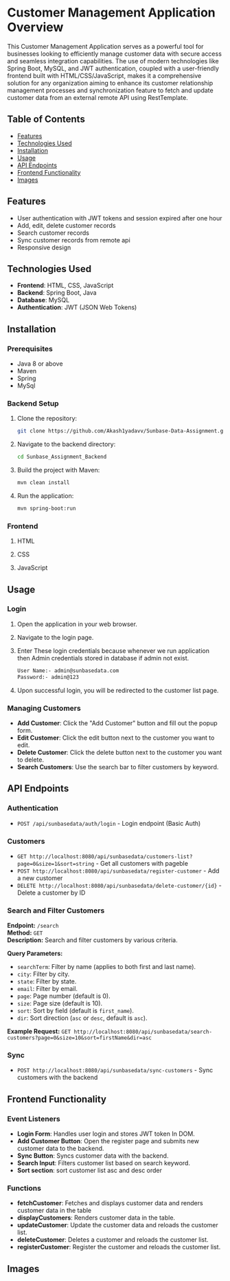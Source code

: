 # Customer Management Application Overview

This Customer Management Application serves as a powerful tool for businesses looking to efficiently manage customer data with secure access and seamless integration capabilities. The use of modern technologies like Spring Boot, MySQL, and JWT authentication, coupled with a user-friendly frontend built with HTML/CSS/JavaScript, makes it a comprehensive solution for any organization aiming to enhance its customer relationship management processes and synchronization feature to fetch and update customer data from an external remote API using RestTemplate.

## Table of Contents

- [Features](#features)
- [Technologies Used](#technologies-used)
- [Installation](#installation)
- [Usage](#usage)
- [API Endpoints](#api-endpoints)
- [Frontend Functionality](#frontend-functionality)
- [Images](#images)

## Features

- User authentication with JWT tokens and session expired after one hour
- Add, edit, delete customer records
- Search customer records
- Sync customer records from remote api
- Responsive design

## Technologies Used

- **Frontend**: HTML, CSS, JavaScript
- **Backend**: Spring Boot, Java
- **Database**: MySQL 
- **Authentication**: JWT (JSON Web Tokens)

## Installation

### Prerequisites

- Java 8 or above
- Maven
- Spring
- MySql

### Backend Setup

1. Clone the repository:

    ```sh
    git clone https://github.com/Akash1yadavv/Sunbase-Data-Assignment.git
    ```

2. Navigate to the backend directory:

    ```sh
    cd Sunbase_Assignment_Backend
    ```

3. Build the project with Maven:

    ```sh
    mvn clean install
    ```

4. Run the application:

    ```sh
    mvn spring-boot:run
    ```

### Frontend 

1. HTML

2. CSS

3. JavaScript

## Usage

### Login

1. Open the application in your web browser.
2. Navigate to the login page.
3. Enter These login credentials because whenever we run application then Admin credentials stored in database if admin not exist. 
    ```sh
    User Name:- admin@sunbasedata.com
    Password:- admin@123
    ```
    
   
5. Upon successful login, you will be redirected to the customer list page.

### Managing Customers

- **Add Customer**: Click the "Add Customer" button and fill out the popup form.
- **Edit Customer**: Click the edit button next to the customer you want to edit.
- **Delete Customer**: Click the delete button next to the customer you want to delete.
- **Search Customers**: Use the search bar to filter customers by keyword.

## API Endpoints

### Authentication

- `POST /api/sunbasedata/auth/login` - Login endpoint (Basic Auth)

### Customers

- `GET http://localhost:8080/api/sunbasedata/customers-list?page=0&size=1&sort=string` - Get all customers with pageble 
- `POST http://localhost:8080/api/sunbasedata/register-customer` - Add a new customer
- `DELETE http://localhost:8080/api/sunbasedata/delete-customer/{id}` - Delete a customer by ID
### Search and Filter Customers

**Endpoint:** `/search`  
**Method:** `GET`  
**Description:** Search and filter customers by various criteria.

**Query Parameters:**
- `searchTerm`: Filter by name (applies to both first and last name).
- `city`: Filter by city.
- `state`: Filter by state.
- `email`: Filter by email.
- `page`: Page number (default is 0).
- `size`: Page size (default is 10).
- `sort`: Sort by field (default is `first_name`).
- `dir`: Sort direction (`asc` or `desc`, default is `asc`).

**Example Request:**
     ``` GET http://localhost:8080/api/sunbasedata/search-customers?page=0&size=10&sort=firstName&dir=asc
     ```
### Sync

- `POST http://localhost:8080/api/sunbasedata/sync-customers` - Sync customers with the backend

## Frontend Functionality

### Event Listeners

- **Login Form**: Handles user login and stores JWT token In DOM.
- **Add Customer Button**: Open the register page and  submits new customer data to the backend.
- **Sync Button**: Syncs customer data with the backend.
- **Search Input**: Filters customer list based on search keyword.
- **Sort section**: sort customer list asc and desc order

### Functions

- **fetchCustomer**: Fetches and displays customer data and renders customer data in the table
- **displayCustomers**: Renders customer data in the table.
- **updateCustomer**: Update the customer data and reloads the customer list.
- **deleteCustomer**: Deletes a customer and reloads the customer list.
- **registerCustomer**: Register the customer and reloads the customer list.

## Images


